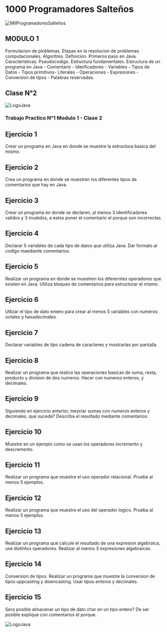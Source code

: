 
# 1000 Programadores Salteños
![MilProgramadoresSalteños](https://yt3.ggpht.com/nOWBL1Um0OIYNdmqW234zI1yxFbzgOiLR_2_fVBFb-c4mlNX0gq1KjIITaj5mywt5lZwy53Rgkc=s176-c-k-c0x00ffffff-no-rj)

## MODULO 1

Formulacion de ploblemas. Etapas en la resolucion de problemas computacionales. Algoritmo. Definicion.
Primeros paso en Java. Caracteristicas. Pseudocodigo. Estructura fundamentales.
Estructura de un programa en Java - Comentario - Idenficadores - Variables - Tipos de Datos - Tipos primitivos-
Literales - Operaciones - Expresiones - Conversion de tipos - Palabras reservadas.

## Clase N°2
![LogoJava](https://dev.java/assets/images/java-logo-vert-blk.png)

### Trabajo Practico N°1 Modulo 1 - Clase 2

## Ejercicio 1
Crear un programa en Java en donde se muestre la estructura basica del mismo.

## Ejercicio 2
Crea un programa en donde se muestren los diferentes tipos de comentarios que hay en Java.

## Ejercicio 3
Crear un programa en donde se declaren, al menos 3 identificadores validos y 3 invalidos, a estos poner el comentario el porque son incorrectas.

## Ejercicio 4
Declarar 5 variables de cada tipo de datos que utiliza Java. Dar formato al codigo maediante comentarios.

## Ejercicio 5
Realizar un programa en donde se muestren los difererntes operadores que existen en Java. Utiliza bloques de comentarios para estructurar el mismo.

## Ejercicio 6
Utlizar el tipo de dato entero para crear al menos 5 variables con numeros octales y haxadecimales.

## Ejercicio 7
Declarar variables de tipo cadena de caracteres y mostrarlas por pantalla.

## Ejercicio 8
Realizar un programa que realice las operaciones basicas de suma, resta, producto y division de dos numeros. Hacer con numeros enteros, y decimales.

## Ejercicio 9
Siguiendo en ejercicio anterior, mezclar sumas con numeros enteros y decimales, que sucede? Describa el resultado mediante comentarios.

## Ejercicio 10
Muestre en un ejemplo como se usan los operadores incremento y descremento.

## Ejercicio 11
Realizar un programa que muestre el uso operador relacional. Pruebe al menos 5 ejemplos.

## Ejercicio 12
Realizar un programa que muestre el uso del operador logico. Prueba al menos 5 ejemplos.

## Ejercicio 13
Realizar un programa que calcule el resultado de una expresion algebraica, use distintos operadores. Realizar al menos 3 expresiones algebraicas.

## Ejercicio 14
Conversion de tipos. Realizar un programa que muestre la conversion de tipos uppcasting y downcasting. Usar tipos enteros y decimales.

## Ejercicio 15
Sera posible almacenar un tipo de dato char en un tipo entero? De ser posible explique con comentarios el porque.


![LogoJava](https://anthoncode.com/wp-content/uploads/2019/01/github-octocat-logo-png.png)

